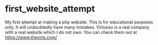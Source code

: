 # first_website_attempt

My first attempt at making a php website. This is for educational purposes only. It will undoubtedly have many mistakes. Virtuoso is a real company with a real website which I do not own. You can check them out at https://www.thevirts.com/
